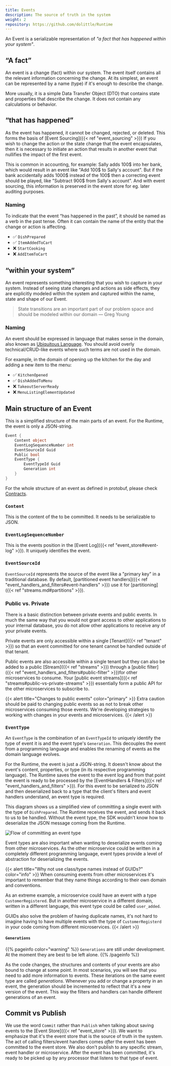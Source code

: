 ```yaml
---
title: Events
description: The source of truth in the system
weight: 2
repository: https://github.com/dolittle/Runtime
---
```


An Event is a serializable representation of _"a fact that has happened within your system"_.

## “A fact”
An event is a change (fact) within our system. The event itself contains all the relevant information concerning the change. At its simplest, an event can be represented by a name (type) if it's enough to describe the change.

More usually, it is a simple Data Transfer Object (DTO) that contains state and properties that describe the change. It does not contain any calculations or behavior.

## “that has happened” 
As the event has happened, it cannot be changed, rejected, or deleted. This forms the basis of [Event Sourcing]({{< ref "event_sourcing" >}}) If you wish to change the action or the state change that the event encapsulates, then it is necessary to initiate an action that results in another event that nullifies the impact of the first event.

This is common in accounting, for example:
Sally adds 100$ into her bank, which would result in an event like "Add 100$ to Sally's account". But if the bank accidentally adds 1000$ instead of the 100$ then a correcting event should be played, like "Subtract 900$ from Sally's account". And with event sourcing, this information is preserved in the event store for eg. later auditing purposes.

### Naming
To indicate that the event “has happened in the past”, it should be named as a verb in the past tense.  Often it can contain the name of the entity that the change or action is affecting.

- ✅ `DishPrepared`
- ✅ `ItemAddedToCart`
- ❌ `StartCooking`
- ❌ `AddItemToCart`

## “within your system”
An event represents something interesting that you wish to capture in your system. Instead of seeing state changes and actions as side effects, they are explicitly modeled within the system and captured within the name, state and shape of our Event.

> State transitions are an important part of our problem space and should be modeled within our domain — Greg Young

### Naming
An event should be expressed in language that makes sense in the domain, also known as [Ubiquitous Language](https://martinfowler.com/bliki/UbiquitousLanguage.html). You should avoid overly technical/CRUD-like events where such terms are not used in the domain.

For example, in the domain of opening up the kitchen for the day and adding a new item to the menu:
- ✅ `KitchenOpened`
- ✅ `DishAddedToMenu`
- ❌ `TakeoutServerReady`
- ❌ `MenuListingElementUpdated`

## Main structure of an Event
This is a simplified structure of the main parts of an event. For the Runtime, the event is only a JSON-string.

```csharp
Event {
    Content object
    EventLogSequenceNumber int
    EventSourceId Guid
    Public bool
    EventType {
        EventTypeId Guid
        Generation int
    }
}
```

For the whole structure of an event as defined in protobuf, please check [Contracts](https://github.com/dolittle/Contracts/tree/master/Source/Runtime/Events).

### `Content`

This is the content of the to be committed. It needs to be serializable to JSON.

### `EventLogSequenceNumber`

This is the events position in the [Event Log]({{< ref "event_store#event-log" >}}). It uniquely identifies the event.

### `EventSourceId`

`EventSourceId` represents the source of the event like a "primary key" in a traditional database. By default, [partitioned event handlers]({{< ref "event_handlers_and_filters#event-handlers" >}}) use it for [partitioning]({{< ref "streams.md#partitions" >}}).

### Public vs. Private
There is a basic distinction between private events and public events. In much the same way that you would not grant access to other applications to your internal database, you do not allow other applications to receive any of your private events.

Private events are only accessible within a single [Tenant]({{< ref "tenant" >}}) so that an event committed for one tenant cannot be handled outside of that tenant.

Public events are also accessible within a single tenant but they can also be added to a public [Stream]({{< ref "streams" >}}) through a [public filter]({{< ref "event_handlers_and_filters#public-filter" >}})for other microservices to consume. Your [public event streams]({{< ref "streams#public-vs-private-streams" >}}) essentially form a public API for the other microservices to subscribe to.

{{< alert title="Changes to public events" color="primary" >}}
Extra caution should be paid to changing public events so as not to break other microservices consuming those events. We're developing strategies to working with changes in your events and microservices.
{{< /alert >}}

### `EventType`
An `EventType` is the combination of an `EventTypeId` to uniquely identify the type of event it is and the event type's `Generation`.
This decouples the event from a programming language and enables the renaming of events as the domain language evolves.

For the Runtime, the event is just a JSON-string. It doesn't know about the event's content, properties, or type (in its respective programming language). The Runtime saves the event to the event log and from that point the event is ready to be processed by the [EventHandlers & Filters]({{< ref "event_handlers_and_filters" >}}). For this event to be serialized to JSON and then deserialized back to a type that the client's filters and event handlers understand, an event type is required.

This diagram shows us a simplified view of committing a single event with the type of `DishPrepared`. The Runtime receives the event, and sends it back to us to be handled. Without the event type, the SDK wouldn't know how to deserialize the JSON message coming from the Runtime.

![Flow of committing an event type](/images/concepts/eventtype.png)

Event types are also important when wanting to deserialize events coming from other microservices. As the other microservice could be written in a completely different programming language, event types provide a level of abstraction for deserializing the events.

{{< alert title="Why not use class/type names instead of GUIDs?" color="info" >}}
When consuming events from other microservices it's important to remember that they name things according to their own domain and conventions.

As an extreme example, a microservice could have an event with a type `CustomerRegistered`. But in another microservice in a different domain, written in a different language, this event type could be called `user_added`.

GUIDs also solve the problem of having duplicate names, it's not hard to imagine having to have multiple events with the type of `CustomerRegisterd` in your code coming from different microservices.
{{< /alert >}}

#### `Generations`
{{% pageinfo color="warning" %}}
`Generations` are still under development. At the moment they are best to be left alone.
{{% /pageinfo %}}

As the code changes, the structures and contents of your events are also bound to change at some point. In most scenarios, you will see that you need to add more information to events. These iterations on the same event type are called _generations_. Whenever you add or change a property in an event, the generation should be incremented to reflect that it's a new version of the event. This way the filters and handlers can handle different generations of an event.

<!--
For example, imagine an older generation of an event type didn't have a property. You can have a separate handler for that particular generation that handles the missing property.
```csharp
// C# like pseudo-code
[EventType("1844473f-d714-4327-8b7f-5b3c2bdfc26a", 1)]
DishPrepared {
    Dish string;
}

// Generation 2
[EventType("1844473f-d714-4327-8b7f-5b3c2bdfc26a", 2)]
DishPrepared {
    Dish string;
    Chef string;
}

// handlers generations separately
[Handle("1844473f-d714-4327-8b7f-5b3c2bdfc26a", 1)]
Handle(DishPrepared @event) {
    // handle the missing property
}

[Handle("1844473f-d714-4327-8b7f-5b3c2bdfc26a", 2)]
Handle(DishPrepared @event) { ... }
```

{{< alert title="Production ready" color="info" >}}
For making development easier, you shouldn't worry about incrementing the generation until you're in production.
{{< /alert >}}
-->

## Commit vs Publish
We use the word `Commit` rather than `Publish` when talking about saving events to the [Event Store]({{< ref "event_store" >}}). We want to emphasize that it's the event store that is the source of truth in the system. The act of calling filters/event handlers comes _after_ the event has been committed to the event store. We also don't publish to any specific stream, event handler or microservice. After the event has been committed, it's ready to be picked up by any processor that listens to that type of event.
